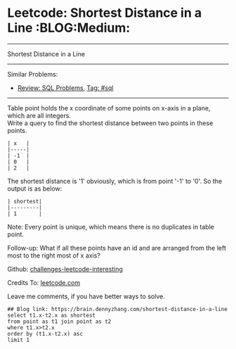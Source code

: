 # Leetcode: Shortest Distance in a Line     :BLOG:Medium:


---

Shortest Distance in a Line  

---

Similar Problems:  
-   [Review: SQL Problems](https://brain.dennyzhang.com/review-sql), [Tag: #sql](https://brain.dennyzhang.com/tag/sql)

---

Table point holds the x coordinate of some points on x-axis in a plane, which are all integers.  
Write a query to find the shortest distance between two points in these points.  

    | x   |
    |-----|
    | -1  |
    | 0   |
    | 2   |

The shortest distance is '1' obviously, which is from point '-1' to '0'. So the output is as below:  

    | shortest|
    |---------|
    | 1       |

Note: Every point is unique, which means there is no duplicates in table point.  

Follow-up: What if all these points have an id and are arranged from the left most to the right most of x axis?  

Github: [challenges-leetcode-interesting](https://github.com/DennyZhang/challenges-leetcode-interesting/tree/master/shortest-distance-in-a-line)  

Credits To: [leetcode.com](https://leetcode.com/problems/shortest-distance-in-a-line/description/)  

Leave me comments, if you have better ways to solve.  

    ## Blog link: https://brain.dennyzhang.com/shortest-distance-in-a-line
    select t1.x-t2.x as shortest
    from point as t1 join point as t2
    where t1.x>t2.x
    order by (t1.x-t2.x) asc
    limit 1